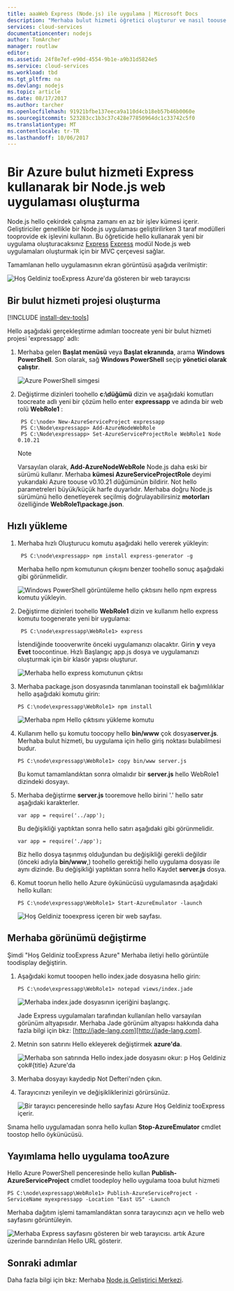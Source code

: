 ```yaml
---
title: aaaWeb Express (Node.js) ile uygulama | Microsoft Docs
description: "Merhaba bulut hizmeti öğretici oluşturur ve nasıl toouse hello Express modülü gösteren bir öğretici."
services: cloud-services
documentationcenter: nodejs
author: TomArcher
manager: routlaw
editor: 
ms.assetid: 24f8e7ef-e90d-4554-9b1e-a9b31d5824e5
ms.service: cloud-services
ms.workload: tbd
ms.tgt_pltfrm: na
ms.devlang: nodejs
ms.topic: article
ms.date: 08/17/2017
ms.author: tarcher
ms.openlocfilehash: 91921bfbe137eeca9a110d4cb18eb57b46b0060e
ms.sourcegitcommit: 523283cc1b3c37c428e77850964dc1c33742c5f0
ms.translationtype: MT
ms.contentlocale: tr-TR
ms.lasthandoff: 10/06/2017
---
```

# <a name="build-a-nodejs-web-application-using-express-on-an-azure-cloud-service"></a>Bir Azure bulut hizmeti Express kullanarak bir Node.js web uygulaması oluşturma
Node.js hello çekirdek çalışma zamanı en az bir işlev kümesi içerir.
Geliştiriciler genellikle bir Node.js uygulaması geliştirilirken 3 taraf modülleri tooprovide ek işlevini kullanın. Bu öğreticide hello kullanarak yeni bir uygulama oluşturacaksınız [Express] [ Express] modül Node.js web uygulamaları oluşturmak için bir MVC çerçevesi sağlar.

Tamamlanan hello uygulamasının ekran görüntüsü aşağıda verilmiştir:

![Hoş Geldiniz tooExpress Azure'da gösteren bir web tarayıcısı](./media/cloud-services-nodejs-develop-deploy-express-app/node36.png)

## <a name="create-a-cloud-service-project"></a>Bir bulut hizmeti projesi oluşturma
[!INCLUDE [install-dev-tools](../../includes/install-dev-tools.md)]

Hello aşağıdaki gerçekleştirme adımları toocreate yeni bir bulut hizmeti projesi 'expressapp' adlı:

1. Merhaba gelen **Başlat menüsü** veya **Başlat ekranında**, arama **Windows PowerShell**. Son olarak, sağ **Windows PowerShell** seçip **yönetici olarak çalıştır**.
   
    ![Azure PowerShell simgesi](./media/cloud-services-nodejs-develop-deploy-express-app/azure-powershell-start.png)
2. Değiştirme dizinleri toohello **c:\\düğümü** dizin ve aşağıdaki komutları toocreate adlı yeni bir çözüm hello enter **expressapp** ve adında bir web rolü **WebRole1** :
   
        PS C:\node> New-AzureServiceProject expressapp
        PS C:\Node\expressapp> Add-AzureNodeWebRole
        PS C:\Node\expressapp> Set-AzureServiceProjectRole WebRole1 Node 0.10.21
   
    > [!NOTE]
    > Varsayılan olarak, **Add-AzureNodeWebRole** Node.js daha eski bir sürümü kullanır. Merhaba **kümesi AzureServiceProjectRole** deyimi yukarıdaki Azure toouse v0.10.21 düğümünün bildirir.  Not hello parametreleri büyük/küçük harfe duyarlıdır.  Merhaba doğru Node.js sürümünü hello denetleyerek seçilmiş doğrulayabilirsiniz **motorları** özelliğinde **WebRole1\package.json**.
    > 
    > 

## <a name="install-express"></a>Hızlı yükleme
1. Merhaba hızlı Oluşturucu komutu aşağıdaki hello vererek yükleyin:
   
        PS C:\node\expressapp> npm install express-generator -g
   
    Merhaba hello npm komutunun çıkışını benzer toohello sonuç aşağıdaki gibi görünmelidir. 
   
    ![Windows PowerShell görüntüleme hello çıktısını hello npm express komutu yükleyin.](./media/cloud-services-nodejs-develop-deploy-express-app/express-g.png)
2. Değiştirme dizinleri toohello **WebRole1** dizin ve kullanım hello express komutu toogenerate yeni bir uygulama:
   
        PS C:\node\expressapp\WebRole1> express
   
    İstendiğinde toooverwrite önceki uygulamanızı olacaktır. Girin **y** veya **Evet** toocontinue. Hızlı Başlangıç app.js dosya ve uygulamanızı oluşturmak için bir klasör yapısı oluşturur.
   
    ![Merhaba hello express komutunun çıktısı](./media/cloud-services-nodejs-develop-deploy-express-app/node23.png)
3. Merhaba package.json dosyasında tanımlanan tooinstall ek bağımlılıklar hello aşağıdaki komutu girin:
   
       PS C:\node\expressapp\WebRole1> npm install
   
   ![Merhaba npm Hello çıktısını yükleme komutu](./media/cloud-services-nodejs-develop-deploy-express-app/node26.png)
4. Kullanım hello şu komutu toocopy hello **bin/www** çok dosya**server.js**. Merhaba bulut hizmeti, bu uygulama için hello giriş noktası bulabilmesi budur.
   
       PS C:\node\expressapp\WebRole1> copy bin/www server.js
   
   Bu komut tamamlandıktan sonra olmalıdır bir **server.js** hello WebRole1 dizindeki dosyayı.
5. Merhaba değiştirme **server.js** tooremove hello birini '.' hello satır aşağıdaki karakterler.
   
       var app = require('../app');
   
   Bu değişikliği yaptıktan sonra hello satırı aşağıdaki gibi görünmelidir.
   
       var app = require('./app');
   
   Biz hello dosya taşınmış olduğundan bu değişikliği gerekli değildir (önceki adıyla **bin/www**,) toohello gerektiği hello uygulama dosyası ile aynı dizinde. Bu değişikliği yaptıktan sonra hello Kaydet **server.js** dosya.
6. Komut toorun hello hello Azure öykünücüsü uygulamasında aşağıdaki hello kullan:
   
       PS C:\node\expressapp\WebRole1> Start-AzureEmulator -launch
   
    ![Hoş Geldiniz tooexpress içeren bir web sayfası.](./media/cloud-services-nodejs-develop-deploy-express-app/node28.png)

## <a name="modifying-hello-view"></a>Merhaba görünümü değiştirme
Şimdi "Hoş Geldiniz tooExpress Azure" Merhaba iletiyi hello görüntüle toodisplay değiştirin.

1. Aşağıdaki komut tooopen hello index.jade dosyasına hello girin:
   
       PS C:\node\expressapp\WebRole1> notepad views/index.jade
   
   ![Merhaba index.jade dosyasının içeriğini başlangıç.](./media/cloud-services-nodejs-develop-deploy-express-app/getting-started-19.png)
   
   Jade Express uygulamaları tarafından kullanılan hello varsayılan görünüm altyapısıdır. Merhaba Jade görünüm altyapısı hakkında daha fazla bilgi için bkz: [http://jade-lang.com][http://jade-lang.com].
2. Metnin son satırını Hello ekleyerek değiştirmek **azure'da**.
   
   ![Merhaba son satırında Hello index.jade dosyasını okur: p Hoş Geldiniz çok\#{title} Azure'da](./media/cloud-services-nodejs-develop-deploy-express-app/node31.png)
3. Merhaba dosyayı kaydedip Not Defteri'nden çıkın.
4. Tarayıcınızı yenileyin ve değişikliklerinizi görürsünüz.
   
   ![Bir tarayıcı penceresinde hello sayfası Azure Hoş Geldiniz tooExpress içerir.](./media/cloud-services-nodejs-develop-deploy-express-app/node32.png)

Sınama hello uygulamadan sonra hello kullan **Stop-AzureEmulator** cmdlet toostop hello öykünücüsü.

## <a name="publishing-hello-application-tooazure"></a>Yayımlama hello uygulama tooAzure
Hello Azure PowerShell penceresinde hello kullan **Publish-AzureServiceProject** cmdlet toodeploy hello uygulama tooa bulut hizmeti

    PS C:\node\expressapp\WebRole1> Publish-AzureServiceProject -ServiceName myexpressapp -Location "East US" -Launch

Merhaba dağıtım işlemi tamamlandıktan sonra tarayıcınızı açın ve hello web sayfasını görüntüleyin.

![Merhaba Express sayfasını gösteren bir web tarayıcısı. artık Azure üzerinde barındırılan Hello URL gösterir.](./media/cloud-services-nodejs-develop-deploy-express-app/node36.png)

## <a name="next-steps"></a>Sonraki adımlar
Daha fazla bilgi için bkz: Merhaba [Node.js Geliştirici Merkezi](/develop/nodejs/).

[Node.js Web Application]: http://www.windowsazure.com/develop/nodejs/tutorials/getting-started/
[Express]: http://expressjs.com/
[http://jade-lang.com]: http://jade-lang.com



